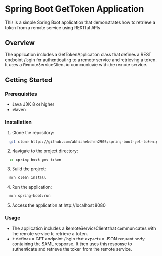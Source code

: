 # Spring Boot GetToken Application

This is a simple Spring Boot application that demonstrates how to retrieve a token from a remote service using RESTful APIs

## Overview
The application includes a GetTokenApplication class that defines a REST endpoint /login for authenticating to a remote service and retrieving a token. It uses a RemoteServiceClient to communicate with the remote service.

## Getting Started

### Prerequisites
- Java JDK 8 or higher
- Maven
### Installation
1. Clone the repository:
```bash
  git clone https://github.com/abhishekshah2905/spring-boot-get-token.git
```
2. Navigate to the project directory:
```bash
  cd spring-boot-get-token
```
3. Build the project:
```bash
  mvn clean install
```
4. Run the application:
```bash
  mvn spring-boot:run
```
5. Access the application at http://localhost:8080

### Usage
- The application includes a RemoteServiceClient that communicates with the remote service to retrieve a token.
- It defines a GET endpoint /login that expects a JSON request body containing the SAML response. It then uses this response to authenticate and retrieve the token from the remote service.